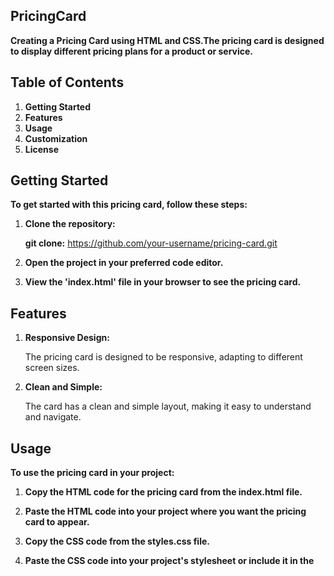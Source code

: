 ## PricingCard

**Creating a Pricing Card using HTML and CSS.The pricing card is designed to display different pricing plans for a product or service.**

## Table of Contents

1. **Getting Started**
2. **Features**
3. **Usage**
4. **Customization**
5. **License**

## Getting Started

**To get started with this pricing card, follow these steps:**

1. **Clone the repository:**

   **git clone:** https://github.com/your-username/pricing-card.git

2. **Open the project in your preferred code editor.**

3. **View the 'index.html' file in your browser to see the pricing card.**

## Features

1. **Responsive Design:**
      
      The pricing card is designed to be responsive, adapting to different screen sizes.

2. **Clean and Simple:** 

      The card has a clean and simple layout, making it easy to understand and navigate.

## Usage

**To use the pricing card in your project:**

1. **Copy the HTML code for the pricing card from the index.html file.**

2. **Paste the HTML code into your project where you want the pricing card to appear.**

3. **Copy the CSS code from the styles.css file.**

4. **Paste the CSS code into your project's stylesheet or include it in the <style> tag in the HTML file.**

## Customization

**Feel free to customize the pricing card to fit your project's branding and design requirements. You can modify the colors, fonts, and layout by updating the CSS styles in the 'styles.css' file.**

/* Example: Change background color */

**.pricing-card 
{
    background-color: #f0f0f0;
}**

/* Example: Change font color */

**.pricing-card h2 
{
    color: #333;
}**

/* Example: Customize button color */

**.pricing-card .btn 
{
    background-color: #3498db;
    color: #fff;
}**

## Output

![image](https://github.com/Janashree2004/PricingCard/assets/142415775/917ae8de-348c-4dfd-b028-a878f110e29d)

## License

**This project is licensed under the MIT License - see the LICENSE file for details.**









   
